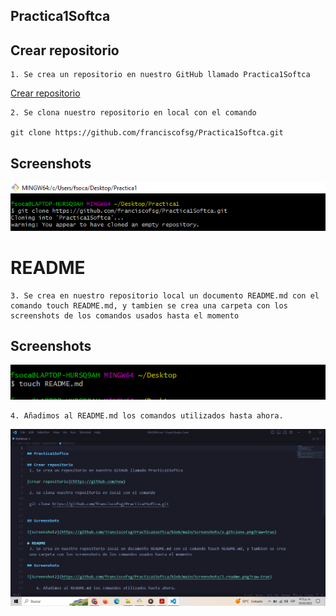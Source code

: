 
## Practica1Softca

## Crear repositorio
	1. Se crea un repositorio en nuestro GitHub llamado Practica1Softca

[Crear repositorio](https://github.com/new)

	2. Se clona nuestro repositorio en local con el comando

	git clone https://github.com/franciscofsg/Practica1Softca.git

    
## Screenshots

![Screenshot2](https://github.com/franciscofsg/Practica1Softca/blob/main/Screenshots/2.gitclone.png?raw=true)

# README
	3. Se crea en nuestro repositorio local un documento README.md con el comando touch README.md, y tambien se crea una carpeta con los screenshots de los comandos usados hasta el momento

## Screenshots

![Screenshot2](https://github.com/franciscofsg/Practica1Softca/blob/main/Screenshots/3.readme.png?raw=true)

    4. Añadimos al README.md los comandos utilizados hasta ahora.

![Screenshot4.1](https://github.com/franciscofsg/Practica1Softca/blob/main/Screenshots/4.1.readme.png?raw=true)

